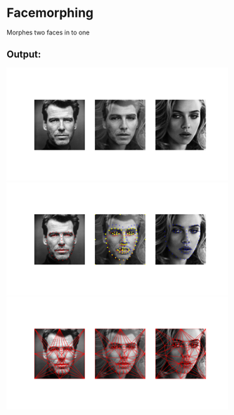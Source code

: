 # Facemorphing
Morphes two faces in to one

## Output:
![Result](images/result.png?raw=true "-")
![Landmarks](images/landmarks.png?raw=true "-")
![Delnuay](images/delunay.png?raw=true "-")
